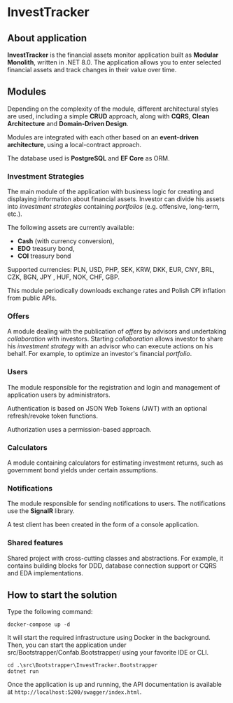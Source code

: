# InvestTracker
## About application

**InvestTracker** is the financial assets monitor application built as **Modular Monolith**, written in .NET 8.0.
The application allows you to enter selected financial assets and track changes in their value over time. 

## Modules
Depending on the complexity of the module, different architectural styles are used,
including a simple **CRUD** approach, along with **CQRS**, **Clean Architecture** and **Domain-Driven Design**.

Modules are integrated with each other based on an **event-driven architecture**, using a local-contract approach.

The database used is **PostgreSQL** and **EF Core** as ORM.

### Investment Strategies
The main module of the application with business logic for creating and displaying information about financial assets.
Investor can divide his assets into _investment strategies_ containing _portfolios_ (e.g. offensive, long-term, etc.).

The following assets are currently available:
- **Cash** (with currency conversion),
- **EDO** treasury bond,
- **COI** treasury bond

Supported currencies: PLN, USD, PHP, SEK, KRW, DKK, EUR, CNY, BRL, CZK, BGN, JPY , HUF, NOK, CHF, GBP.

This module periodically downloads exchange rates and Polish CPI inflation from public APIs.

### Offers
A module dealing with the publication of _offers_ by advisors and undertaking _collaboration_ with investors.
Starting _collaboration_ allows investor to share his _investment strategy_ with an advisor who can execute actions on his behalf.
For example, to optimize an investor's financial _portfolio_.

### Users
The module responsible for the registration and login and management of application users by administrators.

Authentication is based on JSON Web Tokens (JWT) with an optional refresh/revoke token functions. 

Authorization uses a permission-based approach.

### Calculators
A module containing calculators for estimating investment returns, such as government bond yields under certain assumptions.

### Notifications
The module responsible for sending notifications to users. 
The notifications use the **SignalR** library. 

A test client has been created in the form of a console application.

### Shared features
Shared project with cross-cutting classes and abstractions.
For example, it contains building blocks for DDD, database connection support or CQRS and EDA implementations.

## How to start the solution

Type the following command:
```
docker-compose up -d
```
It will start the required infrastructure using Docker in the background. 
Then, you can start the application under src/Bootstrapper/Confab.Bootstrapper/ using your favorite IDE or CLI.
```
cd .\src\Bootstrapper\InvestTracker.Bootstrapper
dotnet run
```
Once the application is up and running, the API documentation is available at ```http://localhost:5200/swagger/index.html```.
